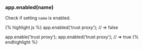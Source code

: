 <h3 id='app.enabled'>app.enabled(name)</h3>

Check if setting `name` is enabled.

{% highlight js %}
app.enabled('trust proxy');
// => false

app.enable('trust proxy');
app.enabled('trust proxy');
// => true
{% endhighlight %}
